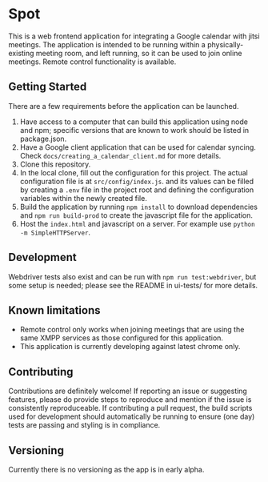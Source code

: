 # Spot


This is a web frontend application for integrating a Google calendar with jitsi meetings. The application is intended to be running within a physically-existing meeting room, and left running, so it can be used to join online meetings. Remote control functionality is available.

## Getting Started

There are a few requirements before the application can be launched.
1. Have access to a computer that can build this application using node and npm; specific versions that are known to work should be listed in package.json.
1. Have a Google client application that can be used for calendar syncing. Check `docs/creating_a_calendar_client.md` for more details.
1. Clone this repository.
1. In the local clone, fill out the configuration for this project. The actual configuration file is at `src/config/index.js`. and its values can be filled by creating a `.env` file in the project root and defining the configuration variables within the newly created file.
1. Build the application by running `npm install` to download dependencies and `npm run build-prod` to create the javascript file for the application.
1. Host the `index.html` and javascript on a server. For example use `python -m SimpleHTTPServer`.

## Development

Webdriver tests also exist and can be run with `npm run test:webdriver`, but some setup is needed; please see the README in ui-tests/ for more details.


## Known limitations

- Remote control only works when joining meetings that are using the same XMPP services as those configured for this application.
- This application is currently developing against latest chrome only.

## Contributing

Contributions are definitely welcome! If reporting an issue or suggesting features, please do provide steps to reproduce and mention if the issue is consistently reproduceable. If contributing a pull request, the build scripts used for development should automatically be running to ensure (one day) tests are passing and styling is in compliance.

## Versioning

Currently there is no versioning as the app is in early alpha.
